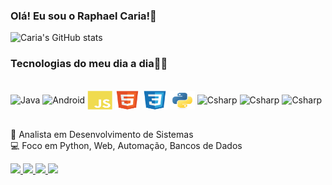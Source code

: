 
### Olá! Eu sou o Raphael Caria!👋

![Caria's GitHub stats](https://github-readme-stats.vercel.app/api?username=RaphaelCaria&show_icons=true&theme=radical)
### Tecnologias do meu dia a dia👨‍💻

<div style="display: inline_block"><br>
          <img align="center" alt="Java" height="30" width="40" src="https://cdn.jsdelivr.net/gh/devicons/devicon/icons/java/java-plain.svg">
          <img align="center" alt="Android" height="30" width="40" src="https://cdn.jsdelivr.net/gh/devicons/devicon/icons/androidstudio/androidstudio-original.svg">
          <img align="center" alt="Js" height="30" width="40" src="https://raw.githubusercontent.com/devicons/devicon/master/icons/javascript/javascript-plain.svg">
          <img align="center" alt="HTML" height="30" width="40" src="https://raw.githubusercontent.com/devicons/devicon/master/icons/html5/html5-original.svg">
          <img align="center" alt="CSS" height="30" width="40" src="https://raw.githubusercontent.com/devicons/devicon/master/icons/css3/css3-original.svg">
          <img align="center" alt="Python" height="30" width="40" src="https://raw.githubusercontent.com/devicons/devicon/master/icons/python/python-original.svg">
          <img align="center" alt="Csharp" height="30" width="40" src="https://cdn.jsdelivr.net/gh/devicons/devicon/icons/csharp/csharp-original.svg">
          <img align="center" alt="Csharp" height="30" width="40" src="https://cdn.jsdelivr.net/gh/devicons/devicon/icons/mysql/mysql-original-wordmark.svg">
          <img align="center" alt="Csharp" height="30" width="40" src="https://cdn.jsdelivr.net/gh/devicons/devicon/icons/php/php-original.svg">
          
</div></br>

🎯 Analista em Desenvolvimento de Sistemas  
💻 Foco em Python, Web, Automação, Bancos de Dados  

<div>
<a href = "https://www.linkedin.com/in/raphael-caria-81a730223/">
          <img src="https://img.shields.io/badge/LinkedIn-0077B5?style=for-the-badge&logo=linkedin&logoColor=white" target="_blank">
<a href = "mailto:rstcaria19@gmail.com">
          <img src="https://img.shields.io/badge/-Gmail-%23333?style=for-the-badge&logo=gmail&logoColor=white" target="_blank">
 </a>
<a href ="https://wa.me/5511994916897">
          <img src="https://img.shields.io/badge/WhatsApp-25D366?style=for-the-badge&logo=whatsapp&logoColor=white" target="_blank">
</a>
<a href ="https://instagram.com/raphacaria?utm_source=qr&igshid=NGExMmI2YTkyZg%3D%3D">
          <img src="https://img.shields.io/badge/Instagram-E4405F?style=for-the-badge&logo=instagram&logoColor=white" target="_blank">
</a>
</div>
